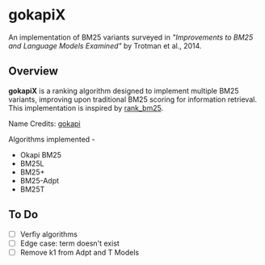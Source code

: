# gokapiX

An implementation of BM25 variants surveyed in *"Improvements to BM25 and Language Models Examined"* by Trotman et al., 2014.

## Overview

**gokapiX** is a ranking algorithm designed to implement multiple BM25 variants, improving upon traditional BM25 scoring for information retrieval. This implementation is inspired by [rank_bm25](https://github.com/dorianbrown/rank_bm25).

Name Credits: [gokapi](https://github.com/raphaelsty/gokapi)

Algorithms implemented - 
- Okapi BM25
- BM25L
- BM25+
- BM25-Adpt
- BM25T 

## To Do
- [ ] Verfiy algorithms
- [ ] Edge case: term doesn't exist
- [ ] Remove k1 from Adpt and T Models